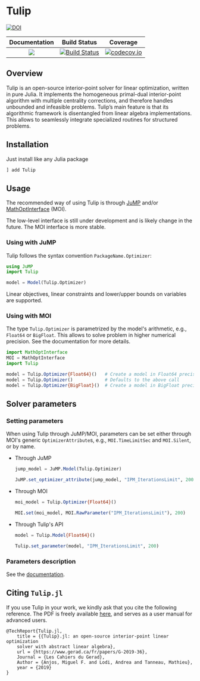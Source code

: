 # Tulip

[![DOI](https://zenodo.org/badge/131298750.svg)](https://zenodo.org/badge/latestdoi/131298750)

 **Documentation** | **Build Status** | **Coverage** |
|:-----------------:|:----------------:|:------------:|
| [![](https://img.shields.io/badge/docs-dev-blue.svg)](https://ds4dm.github.io/Tulip.jl/dev/) | [![Build Status](https://travis-ci.com/ds4dm/Tulip.jl.svg?branch=master)](https://travis-ci.com/ds4dm/Tulip.jl) | [![codecov.io](https://codecov.io/github/ds4dm/Tulip.jl/coverage.svg?branch=master)](http://codecov.io/github/ds4dm/Tulip.jl?branch=master)


## Overview
Tulip is an open-source interior-point solver for linear optimization, written in pure Julia.
It implements the homogeneous primal-dual interior-point algorithm with multiple centrality corrections, and therefore handles unbounded and infeasible problems.
Tulip’s main feature is that its algorithmic framework is disentangled from linear algebra implementations.
This allows to seamlessly integrate specialized routines for structured problems.

## Installation

Just install like any Julia package

```julia
] add Tulip
```

## Usage

The recommended way of using Tulip is through [JuMP](https://github.com/jump-dev/JuMP.jl) and/or [MathOptInterface](https://github.com/jump-dev/MathOptInterface.jl) (MOI).

The low-level interface is still under development and is likely change in the future.
The MOI interface is more stable.

### Using with JuMP
Tulip follows the syntax convention `PackageName.Optimizer`:

```julia
using JuMP
import Tulip

model = Model(Tulip.Optimizer)
```

Linear objectives, linear constraints and lower/upper bounds on variables are supported.

### Using with MOI

The type `Tulip.Optimizer` is parametrized by the model's arithmetic, e.g., `Float64` or `BigFloat`.
This allows to solve problem in higher numerical precision.
See the documentation for more details.

```julia
import MathOptInterface
MOI = MathOptInterface
import Tulip

model = Tulip.Optimizer{Float64}()   # Create a model in Float64 precision
model = Tulip.Optimizer()            # Defaults to the above call
model = Tulip.Optimizer{BigFloat}()  # Create a model in BigFloat precision
```

## Solver parameters

### Setting parameters

When using Tulip through JuMP/MOI, parameters can be set either through MOI's generic `OptimizerAttribute`s, e.g., `MOI.TimeLimitSec` and `MOI.Silent`, or by name.

* Through JuMP
    ```julia
    jump_model = JuMP.Model(Tulip.Optimizer)

    JuMP.set_optimizer_attribute(jump_model, "IPM_IterationsLimit", 200)
    ```

* Through MOI
    ```julia
    moi_model = Tulip.Optimizer{Float64}()

    MOI.set(moi_model, MOI.RawParameter("IPM_IterationsLimit"), 200)
    ```

* Through Tulip's API
    ```julia
    model = Tulip.Model{Float64}()

    Tulip.set_parameter(model, "IPM_IterationsLimit", 200)
    ```

### Parameters description

See the [documentation](https://ds4dm.github.io/Tulip.jl/dev/reference/parameters/).

## Citing `Tulip.jl`

If you use Tulip in your work, we kindly ask that you cite the following reference.
The PDF is freely available [here](https://www.gerad.ca/fr/papers/G-2019-36/view), and serves as a user manual for advanced users.

```
@TechReport{Tulip.jl,
    title = {{Tulip}.jl: an open-source interior-point linear optimization
    solver with abstract linear algebra},
    url = {https://www.gerad.ca/fr/papers/G-2019-36},
    Journal = {Les Cahiers du Gerad},
    Author = {Anjos, Miguel F. and Lodi, Andrea and Tanneau, Mathieu},
    year = {2019}
}
```
